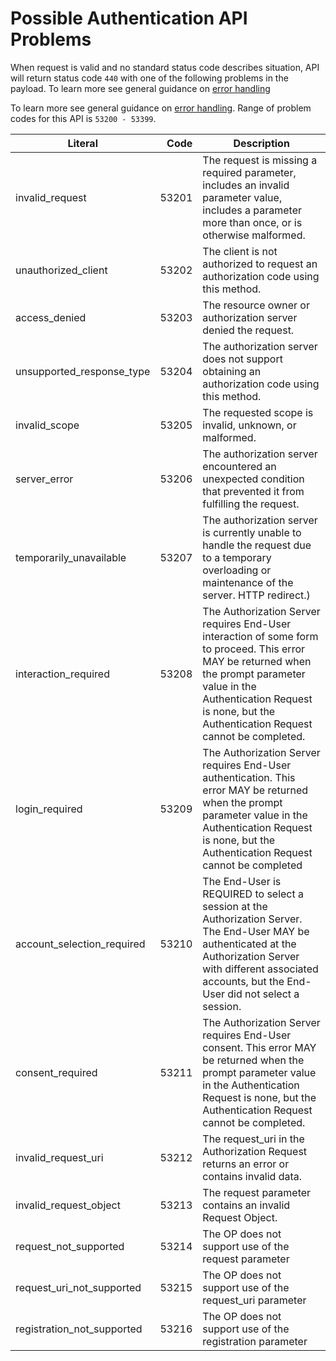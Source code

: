 Possible Authentication API Problems
=================

When request is valid and no standard status code describes situation, API will return status code `440` with one of the following problems in the payload. To learn more see general guidance on [error handling]()

To learn more see general guidance on [error handling](common-getstarted.html#error-handling).
Range of problem codes for this API is `53200 - 53399`.

Literal                                |  Code| Description
---------------------------------------|-----:|---------------
invalid_request                        | 53201| The request is missing a required parameter, includes an invalid parameter value, includes a parameter more than once, or is otherwise malformed.
unauthorized_client                    | 53202| The client is not authorized to request an authorization code using this method.
access_denied                          | 53203| The resource owner or authorization server denied the request.
unsupported_response_type              | 53204| The authorization server does not support obtaining an authorization code using this method.
invalid_scope                          | 53205| The requested scope is invalid, unknown, or malformed.
server_error                           | 53206| The authorization server encountered an unexpected condition that prevented it from fulfilling the request.
temporarily_unavailable                | 53207| The authorization server is currently unable to handle the request due to a temporary overloading or maintenance of the server. HTTP redirect.)
interaction_required                   | 53208| The Authorization Server requires End-User interaction of some form to proceed. This error MAY be returned when the prompt parameter value in the Authentication Request is none, but the Authentication Request cannot be completed.
login_required                         | 53209| The Authorization Server requires End-User authentication. This error MAY be returned when the prompt parameter value in the Authentication Request is none, but the Authentication Request cannot be completed
account_selection_required             | 53210| The End-User is REQUIRED to select a session at the Authorization Server. The End-User MAY be authenticated at the Authorization Server with different associated accounts, but the End-User did not select a session.
consent_required                       | 53211| The Authorization Server requires End-User consent. This error MAY be returned when the prompt parameter value in the Authentication Request is none, but the Authentication Request cannot be completed.
invalid_request_uri                    | 53212| The request_uri in the Authorization Request returns an error or contains invalid data.
invalid_request_object                 | 53213| The request parameter contains an invalid Request Object.
request_not_supported                  | 53214| The OP does not support use of the request parameter
request_uri_not_supported              | 53215| The OP does not support use of the request_uri parameter
registration_not_supported             | 53216| The OP does not support use of the registration parameter
